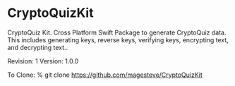 # CryptoQuizKit


CryptoQuiz Kit.
Cross Platform Swift Package to generate CryptoQuiz data. This includes generating keys, reverse keys, verifying keys, encrypting text, and decrypting text..

Revision: 1
Version: 1.0.0

To Clone: % git clone https://github.com/magesteve/CryptoQuizKit
